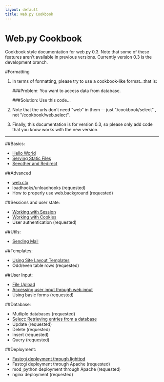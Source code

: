 ```yaml
---
layout: default
title: Web.py Cookbook
---
```


# Web.py Cookbook

Cookbook style documentation for web.py 0.3. Note that some of these features aren't available in previous versions.  Currently version 0.3 is the development branch.

#Formatting

1. In terms of formatting, please try to use a cookbook-like format...that is:
    
    ###Problem: You want to access data from database.
     
    ###Solution: Use this code...

1. Note that the urls don't need "web" in them -- just "/cookbook/select" , not "/cookbook/web.select".  

1. Finally, this documentation is for version 0.3, so please only add code that you know works with the new version.

-------------------------------------------------

##Basics:
* [Hello World](/cookbook/helloworld)
* [Serving Static Files](/cookbook/staticfiles)
* [Seeother and Redirect](/cookbook/redirect+seeother)

##Advanced
* [web.ctx](/cookbook/ctx)
* loadhooks/unloadhooks (requested)
* How to properly use web.background (requested)

##Sessions and user state:
* [Working with Session](/cookbook/sessions)
* [Working with Cookies](/cookbook/cookies)
* User authentication (requested)

##Utils:
* [Sending Mail](/cookbook/sendmail)

##Templates:
* [Using Site Layout Templates](/cookbook/layout_template)
* Odd/even table rows (requested)

##User Input:
* [File Upload](/cookbook/fileupload)
* [Accessing user input through web.input](/cookbook/input)
* Using basic forms (requested)

##Database:
* Mutliple databases (requested)
* [Select: Retrieving entries from a database](/cookbook/select)
* Update (requested)
* Delete (requested)
* Insert (requested)
* Query (requested)

##Deployment:
* [Fastcgi deployment through lighttpd](/cookbook/fastcgi-lighttpd)
* Fastcgi deployment through Apache (requested)
* mod_python deployment through Apache (requested)
* nginx deployment (requested)


